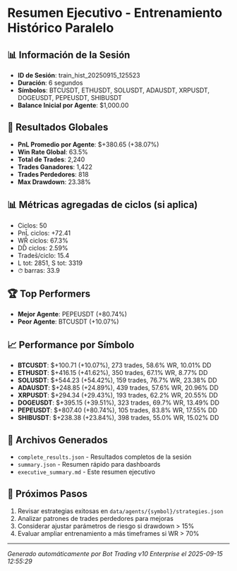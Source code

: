 # Resumen Ejecutivo - Entrenamiento Histórico Paralelo

## 📊 Información de la Sesión
- **ID de Sesión**: train_hist_20250915_125523
- **Duración**: 6 segundos
- **Símbolos**: BTCUSDT, ETHUSDT, SOLUSDT, ADAUSDT, XRPUSDT, DOGEUSDT, PEPEUSDT, SHIBUSDT
- **Balance Inicial por Agente**: $1,000.00

## 🎯 Resultados Globales
- **PnL Promedio por Agente**: $+380.65 (+38.07%)
- **Win Rate Global**: 63.5%
- **Total de Trades**: 2,240
- **Trades Ganadores**: 1,422
- **Trades Perdedores**: 818
- **Max Drawdown**: 23.38%

## 📊 Métricas agregadas de ciclos (si aplica)
- Ciclos: 50
- PnL̄ ciclos: +72.41
- WR̄ ciclos: 67.3%
- DD̄ ciclos: 2.59%
- Trades̄/ciclo: 15.4
- L tot: 2851, S tot: 3319
- ⏱̄ barras: 33.9


## 🏆 Top Performers
- **Mejor Agente**: PEPEUSDT (+80.74%)
- **Peor Agente**: BTCUSDT (+10.07%)

## 📈 Performance por Símbolo
- **BTCUSDT**: $+100.71 (+10.07%), 273 trades, 58.6% WR, 10.01% DD
- **ETHUSDT**: $+416.15 (+41.62%), 350 trades, 67.1% WR, 8.77% DD
- **SOLUSDT**: $+544.23 (+54.42%), 159 trades, 76.7% WR, 23.38% DD
- **ADAUSDT**: $+248.85 (+24.89%), 439 trades, 57.6% WR, 20.96% DD
- **XRPUSDT**: $+294.34 (+29.43%), 193 trades, 62.2% WR, 20.55% DD
- **DOGEUSDT**: $+395.15 (+39.51%), 323 trades, 69.7% WR, 13.49% DD
- **PEPEUSDT**: $+807.40 (+80.74%), 105 trades, 83.8% WR, 17.55% DD
- **SHIBUSDT**: $+238.38 (+23.84%), 398 trades, 55.0% WR, 15.02% DD

## 📁 Archivos Generados
- `complete_results.json` - Resultados completos de la sesión
- `summary.json` - Resumen rápido para dashboards
- `executive_summary.md` - Este resumen ejecutivo

## 🎯 Próximos Pasos
1. Revisar estrategias exitosas en `data/agents/{symbol}/strategies.json`
2. Analizar patrones de trades perdedores para mejoras
3. Considerar ajustar parámetros de riesgo si drawdown > 15%
4. Evaluar ampliar entrenamiento a más timeframes si WR > 70%

---
*Generado automáticamente por Bot Trading v10 Enterprise el 2025-09-15 12:55:29*
